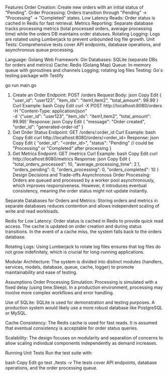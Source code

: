 Features
Order Creation: Create new orders with an initial status of "Pending".
Order Processing: Orders transition through "Pending" → "Processing" → "Completed" states.
Low Latency Reads: Order status is cached in Redis for fast retrieval.
Metrics Reporting: Separate database tracks processing metrics (total processed orders, average processing time) while the orders DB maintains order statuses.
Rotating Logging: Logs are rotated using Lumberjack to prevent unbounded log file growth.
Unit Tests: Comprehensive tests cover API endpoints, database operations, and asynchronous queue processing.

Language: Golang
Web Framework: Gin
Databases: SQLite (separate DBs for orders and metrics)
Cache: Redis (Golang Map)
Queue: In-memory queue with goroutines and channels
Logging: rotating log files
Testing: Go's testing package with Testify

go run main.go

1. Create an Order
Endpoint: POST /orders
Request Body:
json
Copy
Edit
{
  "user_id": "user123",
  "item_ids": "item1,item2",
  "total_amount": 99.99
}
Curl Example:
bash
Copy
Edit
curl -X POST http://localhost:8080/orders \
     -H "Content-Type: application/json" \
     -d '{"user_id": "user123", "item_ids": "item1,item2", "total_amount": 99.99}'
Response:
json
Copy
Edit
{
  "message": "Order created",
  "order_id": "generated-order-id"
}
2. Get Order Status
Endpoint: GET /orders/:order_id
Curl Example:
bash
Copy
Edit
curl http://localhost:8080/orders/<order_id>
Response:
json
Copy
Edit
{
  "order_id": "<order_id>",
  "status": "Pending" // could be "Processing" or "Completed" after processing
}
3. Get Metrics
Endpoint: GET /metrics
Curl Example:
bash
Copy
Edit
curl http://localhost:8080/metrics
Response:
json
Copy
Edit
{
  "total_orders_processed": 10,
  "average_processing_time": 2.1,
  "orders_pending": 0,
  "orders_processing": 0,
  "orders_completed": 10
}
Design Decisions and Trade-offs
Asynchronous Order Processing:
Orders are queued and processed by a worker pool asynchronously, which improves responsiveness. However, it introduces eventual consistency, meaning the order status might not update instantly.

Separate Databases for Orders and Metrics:
Storing orders and metrics in separate databases reduces contention and allows independent scaling of write and read workloads.

Redis for Low Latency:
Order status is cached in Redis to provide quick read access. The cache is updated on order creation and during status transitions. In the event of a cache miss, the system falls back to the orders database.

Rotating Logs:
Using Lumberjack to rotate log files ensures that log files do not grow indefinitely, which is crucial for long-running applications.

Modular Architecture:
The system is divided into distinct modules (handlers, services, models, database, queue, cache, logger) to promote maintainability and ease of testing.

Assumptions
Order Processing Simulation:
Processing is simulated with a fixed delay (using time.Sleep). In a production environment, processing may involve more complex workflows and error handling.

Use of SQLite:
SQLite is used for demonstration and testing purposes. A production system would likely use a more robust database like PostgreSQL or MySQL.

Cache Consistency:
The Redis cache is used for fast reads. It is assumed that eventual consistency is acceptable for order status queries.

Scalability:
The design focuses on modularity and separation of concerns to allow scaling individual components independently as demand increases.

Running Unit Tests
Run the test suite with:

bash
Copy
Edit
go test ./tests -v
The tests cover API endpoints, database operations, and the order processing queue.

